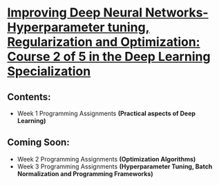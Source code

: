 # [Improving Deep Neural Networks- Hyperparameter tuning, Regularization and Optimization: Course 2 of 5 in the Deep Learning Specialization](https://www.coursera.org/learn/deep-neural-network)  
   
## Contents:
  * Week 1 Programming Assignments **(Practical aspects of Deep Learning)**

## Coming Soon:
  * Week 2 Programming Assignments **(Optimization Algorithms)**
  * Week 3 Programming Assignments **(Hyperparameter Tuning, Batch Normalization and Programming Frameworks)**
  
